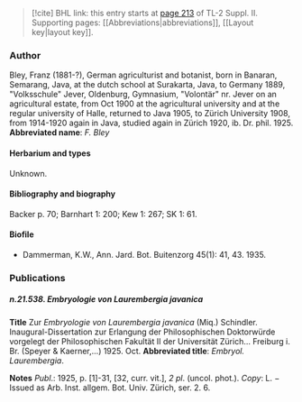> [!cite] BHL link: this entry starts at [page 213](https://www.biodiversitylibrary.org/page/33265410) of TL-2 Suppl. II.
> Supporting pages: [[Abbreviations|abbreviations]], [[Layout key|layout key]].

### Author

Bley, Franz (1881-?), German agriculturist and botanist, born in Banaran, Semarang, Java, at the dutch school at Surakarta, Java, to Germany 1889, "Volksschule" Jever, Oldenburg, Gymnasium, "Volontär" nr. Jever on an agricultural estate, from Oct 1900 at the agricultural university and at the regular university of Halle, returned to Java 1905, to Zürich University 1908, from 1914-1920 again in Java, studied again in Zürich 1920, ib. Dr. phil. 1925. 
**Abbreviated name**: *F. Bley*

#### Herbarium and types

Unknown.

#### Bibliography and biography

Backer p. 70; Barnhart 1: 200; Kew 1: 267; SK 1: 61.

#### Biofile

- Dammerman, K.W., Ann. Jard. Bot. Buitenzorg 45(1): 41, 43. 1935.

### Publications

##### n.21.538. Embryologie von Laurembergia javanica

**Title**
Zur *Embryologie von Laurembergia javanica* (Miq.) Schindler. Inaugural-Dissertation zur Erlangung der Philosophischen Doktorwürde vorgelegt der Philosophischen Fakultät II der Universität Zürich... Freiburg i. Br. (Speyer & Kaerner,...) 1925. Oct.
**Abbreviated title**: *Embryol. Laurembergia*.

**Notes**
*Publ*.: 1925, p. \[1\]-31, \[32, curr. vit.\], *2 pl*. (uncol. phot.). *Copy*: L. − Issued as Arb. Inst. allgem. Bot. Univ. Zürich, ser. 2. 6.

